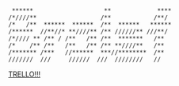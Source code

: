 	 ******                    **             ****
	/*////**                  /**            /**/ 
	/*   /**  ******  ******  /**  ******   ******
	/******  //**//* **////** /** //////** ///**/ 
	/*//// ** /** / /**   /** /**  *******   /**  
	/*    /** /**   /**   /** /** **////**   /**  
	/******* /***   //******  ***//********  /**  
	///////  ///     //////  ///  ////////   //   



[TRELLO!!!](https://trello.com/b/1JJGO123/grolaf)
